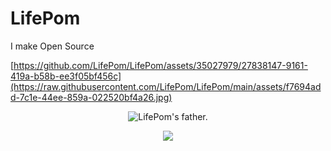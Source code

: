 # LifePom
<!--
**ksnlife/ksnlife** is a ✨ _special_ ✨ repository because its `README.md` (this file) appears on your GitHub profile.

Here are some ideas to get you started:

- 🔭 I’m currently working on ...
- 🌱 I’m currently learning ...
- 👯 I’m looking to collaborate on ...
- 🤔 I’m looking for help with ...
- 💬 Ask me about ...
- 📫 How to reach me: ...
- 😄 Pronouns: ...
- ⚡ Fun fact: ...
-->
I make Open Source

[https://github.com/LifePom/LifePom/assets/35027979/27838147-9161-419a-b58b-ee3f05bf456c](https://raw.githubusercontent.com/LifePom/LifePom/main/assets/f7694add-7c1e-44ee-859a-022520bf4a26.jpg)

<p align=center>  
  <img src="https://github.com/LifePom/LifePom/assets/35027979/27838147-9161-419a-b58b-ee3f05bf456c" alt="LifePom's father." />
</p>

<p align=center>
  <a href="https://skillicons.dev">
    <img src="https://skillicons.dev/icons?i=html,css,js,jquery,php,python,flask,fastapi,nodejs,react,bootstrap,tailwind,firebase,mysql,postgresql,git,github,bitbucket,gitlab,docker,cloudflare,figma,raspberrypi" />
  </a>
</p>
